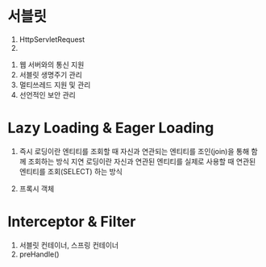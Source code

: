 # 서블릿

1. HttpServletRequest
2.
  1) 웹 서버와의 통신 지원
  2) 서블릿 생명주기 관리
  3) 멀티쓰레드 지원 및 관리
  4) 선언적인 보안 관리
  
# Lazy Loading & Eager Loading

1. 즉시 로딩이란 엔티티를 조회할 때 자신과 연관되는 엔티티를 조인(join)을 통해 함께 조회하는 방식
	지연 로딩이란 자신과 연관된 엔티티를 실제로 사용할 때 연관된 엔티티를 조회(SELECT) 하는 방식

2. 프록시 객체

# Interceptor & Filter

1. 서블릿 컨테이너, 스프링 컨테이너
2. preHandle()
